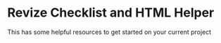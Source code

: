 # Revize Checklist and HTML Helper

This has some helpful resources to get started on your current project
